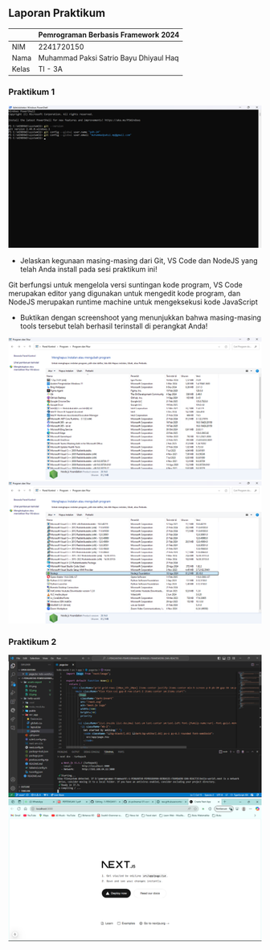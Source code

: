 ## Laporan Praktikum

|  | Pemrograman Berbasis Framework 2024 |
|--|--|
| NIM |  2241720150 |
| Nama |  Muhammad Paksi Satrio Bayu Dhiyaul Haq |
| Kelas | TI - 3A |

### Praktikum 1
![Screenshot](assets-report/01.png)

* Jelaskan kegunaan masing-masing dari Git, VS Code dan NodeJS yang telah Anda install 
pada sesi praktikum ini!

Git berfungsi untuk mengelola versi suntingan kode program, VS Code merupakan editor yang digunakan untuk mengedit kode program, dan NodeJS merupakan runtime machine untuk mengeksekusi kode JavaScript

* Buktikan dengan screenshoot yang menunjukkan bahwa masing-masing tools tersebut 
telah berhasil terinstall di perangkat Anda!

![Screenshot](assets-report/02.png)
![Screenshot](assets-report/03.png)

### Praktikum 2
![Screenshot](assets-report/04.png)
![Screenshot](assets-report/05.png)
